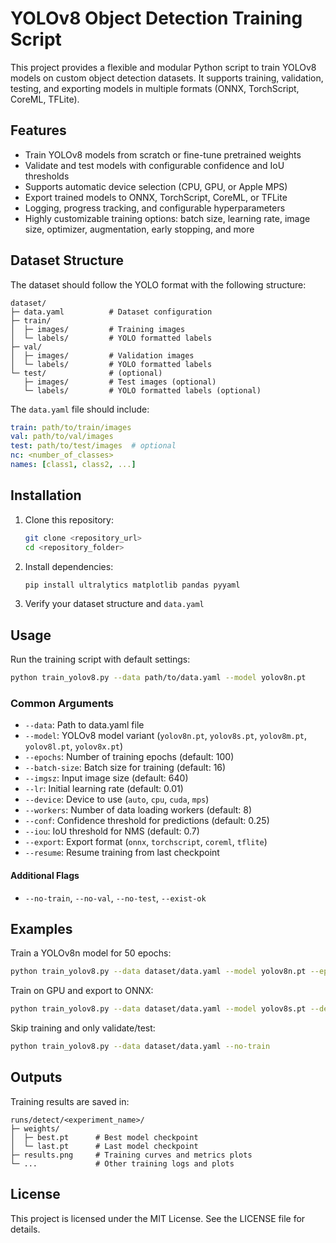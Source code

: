 # YOLOv8 Object Detection Training Script

This project provides a flexible and modular Python script to train YOLOv8 models on custom object detection datasets. It supports training, validation, testing, and exporting models in multiple formats (ONNX, TorchScript, CoreML, TFLite).

## Features
- Train YOLOv8 models from scratch or fine-tune pretrained weights
- Validate and test models with configurable confidence and IoU thresholds
- Supports automatic device selection (CPU, GPU, or Apple MPS)
- Export trained models to ONNX, TorchScript, CoreML, or TFLite
- Logging, progress tracking, and configurable hyperparameters
- Highly customizable training options: batch size, learning rate, image size, optimizer, augmentation, early stopping, and more

## Dataset Structure
The dataset should follow the YOLO format with the following structure:

```
dataset/
├─ data.yaml          # Dataset configuration
├─ train/
│  ├─ images/         # Training images
│  └─ labels/         # YOLO formatted labels
├─ val/
│  ├─ images/         # Validation images
│  └─ labels/         # YOLO formatted labels
└─ test/              # (optional)
   ├─ images/         # Test images (optional)
   └─ labels/         # YOLO formatted labels (optional)
```

The `data.yaml` file should include:
```yaml
train: path/to/train/images
val: path/to/val/images
test: path/to/test/images  # optional
nc: <number_of_classes>
names: [class1, class2, ...]
```

## Installation
1. Clone this repository:
   ```sh
   git clone <repository_url>
   cd <repository_folder>
   ```
2. Install dependencies:
   ```sh
   pip install ultralytics matplotlib pandas pyyaml
   ```
3. Verify your dataset structure and `data.yaml`

## Usage
Run the training script with default settings:
```sh
python train_yolov8.py --data path/to/data.yaml --model yolov8n.pt
```

### Common Arguments
- `--data`: Path to data.yaml file
- `--model`: YOLOv8 model variant (`yolov8n.pt`, `yolov8s.pt`, `yolov8m.pt`, `yolov8l.pt`, `yolov8x.pt`)
- `--epochs`: Number of training epochs (default: 100)
- `--batch-size`: Batch size for training (default: 16)
- `--imgsz`: Input image size (default: 640)
- `--lr`: Initial learning rate (default: 0.01)
- `--device`: Device to use (`auto`, `cpu`, `cuda`, `mps`)
- `--workers`: Number of data loading workers (default: 8)
- `--conf`: Confidence threshold for predictions (default: 0.25)
- `--iou`: IoU threshold for NMS (default: 0.7)
- `--export`: Export format (`onnx`, `torchscript`, `coreml`, `tflite`)
- `--resume`: Resume training from last checkpoint

#### Additional Flags
- `--no-train`, `--no-val`, `--no-test`, `--exist-ok`

## Examples
Train a YOLOv8n model for 50 epochs:
```sh
python train_yolov8.py --data dataset/data.yaml --model yolov8n.pt --epochs 50
```
Train on GPU and export to ONNX:
```sh
python train_yolov8.py --data dataset/data.yaml --model yolov8s.pt --device cuda --export onnx
```
Skip training and only validate/test:
```sh
python train_yolov8.py --data dataset/data.yaml --no-train
```

## Outputs
Training results are saved in:
```
runs/detect/<experiment_name>/
├─ weights/
│  ├─ best.pt      # Best model checkpoint
│  └─ last.pt      # Last model checkpoint
├─ results.png     # Training curves and metrics plots
└─ ...             # Other training logs and plots
```

## License
This project is licensed under the MIT License. See the LICENSE file for details.
